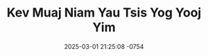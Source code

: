 ---
layout: movie-video-data
date: 2025-03-01 21:25:08 -0754
categories: movie

# Site Attributes
title: "Kev Muaj Niam Yau Tsis Yog Yooj Yim"
permalink: "/movie/Kev_Muaj_Niam_Yau_Tsis_Yog_Yooj_Yim"

# Movie Attributes
synopsis: "Kev muaj niam yau tsis yog yooj yim vim pov yuav tau niam hlob los tseem ntshaw niam yau nws thiaj mus yuav tau niam yau los. Niam yau lub siab zoo tsis cuag li niam hlob lub. Niam yau thiaj los daj ntxias pov muab niam hlob tso mus nyob kab theeb tim puam. Tom qab pov ntiab niam hlob tawm lawm. Pov lub neej los kuj raug niam yau rhauv. niam yau mus tham hluas nraug ua plees ua yi thiaj ua rua pov lub neej paus ntsoog. thaum kawg pov thiaj rov los thov nrog niam hlob ua neej dua. "
producer: "MVP Studio"
director: "Xay Kao Thao"
writer: ""
video_link: "https://youtu.be/jXeKW1kwa8k?si=L404oUwjtXDFedzt"
genre: "Drama"
year: "1994"
release_type: "VHS"
storage: "Center for Hmong Studies"
thumbnail: "/assets/images/movie_thumbnails/Kev Muaj Niam Yau Tsis Yog Yooj Yim.jpeg"
publishing_company: "MVP Studio"

# Sequels + Parts
base_movie: ""
total_parts: 
sequel: ""

# Movie Cast
cast:
#VALUE!
---